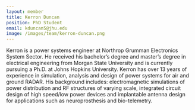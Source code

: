 ```yaml
---
layout: member
title: Kerron Duncan
position: PhD Student
email: kduncan5@jhu.edu
image: /images/team/kerron-duncan.png
---
```


Kerron is a power systems engineer at Northrop Grumman Electronics System Sector. He received his bachelor’s degree and master’s degree in electrical engineering from Morgan State University and is currently pursuing a Ph.D. at Johns Hopkins University. Kerron has over 13 years of experience in simulation, analysis and design of power systems for air and ground RADAR. His background includes: electromagnetic simulations of power distribution and RF structures of varying scale, integrated circuit design of high speed/low power devices and implantable antenna design for applications such as neuroprosthesis and bio-telemetry.
